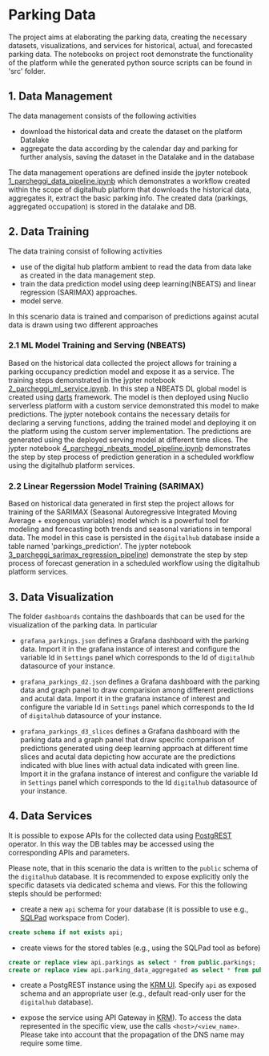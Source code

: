 # Parking Data

The project aims at elaborating the parking data, creating the necessary datasets, visualizations, and services for historical, actual, and forecasted parking data.
The notebooks on project root demonstrate the functionality of the platform while the generated python source scripts can be found in 'src' folder.

## 1. Data Management

The data management consists of the following activities
- download the historical data and create the dataset on the platform Datalake 
- aggregate the data according by the calendar day and parking for further analysis, saving the dataset in the Datalake and in the database

The data management operations are defined inside the jpyter notebook [1_parcheggi_data_pipeline.ipynb](https://github.com/tn-aixpa/parkings-demo/blob/main/1_parcheggi_data_pipeline.ipynb) which demonstrates a workflow created within the scope of digitalhub platform that downloads the historical data, aggregates it, extract the basic parking info. The created data (parkings, aggregated occupation) is stored in the datalake and DB.

## 2. Data Training

The data training consist of following activities
- use of the digital hub platform ambient to read the data from data lake as created in the data management step.
- train the data prediction model using deep learning(NBEATS) and linear regression (SARIMAX) approaches.
- model serve.

In this scenario data is trained and comparison of predictions against acutal data is drawn using two different approaches

### 2.1 ML Model Training and Serving (NBEATS)

Based on the historical data collected the project allows for training a parking occupancy prediction model and expose it as a service. The training steps demonstrated in the jypter notebook [2_parcheggi_ml_service.ipynb](https://github.com/tn-aixpa/parkings-demo/blob/main/2_parcheggi_ml_service.ipynb). In this step a NBEATS DL global model is created using [darts](https://unit8co.github.io/) framework. The model is then deployed using Nuclio serverless platform with a custom service demonstrated this model to make predictions. The jypter notebook contains the necessary details for declaring a serving functions, adding the trained model and deploying it on the platform using the custom server implementation. The predictions are generated using the deployed serving model at different time slices. The jypter notebook [4_parcheggi_nbeats_model_pipeline.ipynb](https://github.com/tn-aixpa/parkings-demo/blob/main/4_parcheggi_nbeats_model_pipeline.ipynb) demonstrates the step by step process of prediction generation in a scheduled workflow using the digitalhub platform services.

### 2.2 Linear Regerssion Model Training (SARIMAX)
Based on historical data generated in first step the project allows for training of the SARIMAX (Seasonal Autoregressive Integrated Moving Average + exogenous variables) model which is a  powerful tool for modeling and forecasting both trends and seasonal variations in temporal data. The model in this case is persisted in the ``digitalhub`` database inside a table named 'parkings_prediction'. The jypter notebook [3_parcheggi_sarimax_regression_pipeline](https://github.com/tn-aixpa/parkings-demo/blob/main/3_parcheggi_sarimax_regression_pipeline.ipynb)) demonstrate the step by step process of forecast generation in a scheduled workflow using the digitalhub platform services.

## 3. Data Visualization

The folder ``dashboards`` contains the dashboards that can be used for the visualization of the parking data. In particular

- ``grafana_parkings.json`` defines a Grafana dashboard with the parking data. Import it in the grafana instance of interest and configure the variable Id in ``Settings`` panel which corresponds to the Id of ``digitalhub`` datasource of your instance.

- ``grafana_parkings_d2.json`` defines a Grafana dashboard with the parking data and graph panel to draw comparision among different predictions and acutal data. Import it in the grafana instance of interest and configure the variable Id in ``Settings`` panel which corresponds to the Id of ``digitalhub`` datasource of your instance.

- ``grafana_parkings_d3_slices`` defines a Grafana dashboard with the parking data and a graph panel that draw specific comparison of predictions generated using deep learning approach at different time slices and acutal data depicting how accurate are the predictions indicated with blue lines with actual data indicated with green line. Import it in the grafana instance of interest and configure the variable Id in ``Settings`` panel which corresponds to the Id ``digitalhub`` datasource of your instance. 

## 4. Data Services

It is possible to expose APIs for the collected data using [PostgREST](https://postgrest.org/en/stable/) operator. In this way the DB tables may be accessed using the 
corresponding APIs and parameters.

Please note, that in this scenario the data is written to the ``public`` schema of the ``digitalhub`` database. It is recommended to expose explicitly only the specific datasets via dedicated schema and views. For this the following stepls should be performed:

- create a new ``api`` schema for your database (it is possible to use e.g., [SQLPad](https://scc-digitalhub.github.io/docs/components/sqlpad/) workspace from Coder).
```sql
create schema if not exists api;
```
- create views for the stored tables (e.g., using the SQLPad tool as before)
```sql
create or replace view api.parkings as select * from public.parkings;
create or replace view api.parking_data_aggregated as select * from public.parking_data_aggregated;
```
- create a PostgREST instance using the [KRM UI](https://scc-digitalhub.github.io/docs/tasks/resources/#managing-postgrest-data-services-with-krm). Specify ``api`` as exposed schema and an appropriate user (e.g., default read-only user for the ``digitalhub`` database).

- expose the service using API Gateway in [KRM](https://scc-digitalhub.github.io/docs/tasks/resources/#exposing-services-externally)). To access the data represented in the specific view, use the calls ``<host>/<view_name>``. Please take into account that the propagation of the DNS name may require some time. 


